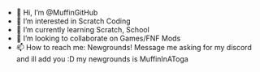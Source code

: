 - 👋 Hi, I’m @MuffinGitHub
- 👀 I’m interested in Scratch Coding
- 🌱 I’m currently learning Scratch, School
- 💞️ I’m looking to collaborate on Games/FNF Mods
- 📫 How to reach me: Newgrounds! Message me asking for my discord and ill add you :D my newgrounds is MuffinInAToga

